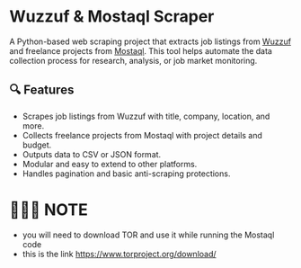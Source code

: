 # Wuzzuf & Mostaql Scraper

A Python-based web scraping project that extracts job listings from [Wuzzuf](https://wuzzuf.net) and freelance projects from [Mostaql](https://mostaql.com). This tool helps automate the data collection process for research, analysis, or job market monitoring.

## 🔍 Features

- Scrapes job listings from Wuzzuf with title, company, location, and more.
- Collects freelance projects from Mostaql with project details and budget.
- Outputs data to CSV or JSON format.
- Modular and easy to extend to other platforms.
- Handles pagination and basic anti-scraping protections.

# 🔴🔴🔴 NOTE

- you will need to download TOR  and use it while running the Mostaql code 
- this is the link  https://www.torproject.org/download/
